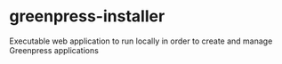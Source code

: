 # greenpress-installer
Executable web application to run locally in order to create and manage Greenpress applications
